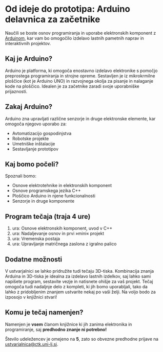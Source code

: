 # Od ideje do prototipa: Arduino delavnica za začetnike
Naučili se boste osnov programiranja in uporabe elektronskih komponent z [Arduinom](https://www.arduino.cc/), kar vam bo omogočilo izdelavo lastnih pametnih naprav in interaktivnih projektov.

## Kaj je Arduino? 
Arduino je platforma, ki omogoča enostavno izdelavo elektronike s pomočjo preprostega programiranja in strojne opreme. Sestavljen je iz mikrokrmilne ploščice (kot je Arduino UNO) in razvojnega okolja za pisanje in nalaganje kode na ploščico. Idealen je za začetnike zaradi svoje uporabniške prijaznosti.

## Zakaj Arduino?
Arduino zna upravljati različne senzorje in druge elektronske elemente, kar omogoča njegovo uporabo za:
-	Avtomatizacijo gospodinjstva
-	Robotske projekte
-	Umetniške inštalacije
-	Sestavljanje prototipov

## Kaj bomo počeli?
Spoznali bomo:
-	Osnove elektrotehnike in elektronskih komponent
-	Osnove programskega jezika C++
-	Ploščico Arduino in njene funkcionalnosti
-	Senzorje in druge komponente

## Program tečaja (traja 4 ure)
1.	ura: Osnove elektronskih komponent, uvod v C++
2.	ura: Nadaljevanje osnov in prvi »mini« projekt
3.	ura: Vremenska postaja
4.	ura: Upravljanje matričnega zaslona z igralno palico

## Dodatne možnosti
V ustvarjalnici se lahko pridružite tudi tečaju 3D-tiska. Kombinacija znanja Arduina in 3D-tiska je idealna za izdelavo lastnih izdelkov, saj lahko sami napišete program, sestavite vezje in natisnete ohišje za vaš projekt. 
Tečaj omogoča tudi nadaljnje delo z kompleti, ki jih bomo uporabljali, tako da lahko z pridobljenim znanjem ustvarite nekaj po vaši želji. Na voljo bodo za izposojo v knjižnici stvari!

## Komu je tečaj namenjen?
Namenjen je **vsem** članom knjižnice ki jih zanima elektronika in programiranje, saj **predhodno znanje ni potrebno!**

Število udeležencev je omejeno na **5**, zato so obvezne predhodne prijave na <ustvarjalnica@ctk.uni-lj.si>. 
